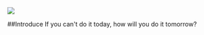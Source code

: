 <img src="https://capsule-render.vercel.app/api?type=waving&color=auto&height=250&section=header&text=Ongsiru's%20Profile&fontSize=45" />

##Introduce
If you can't do it today, how will you do it tomorrow?
